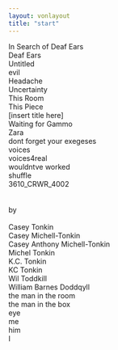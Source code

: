 ```yaml
---
layout: vonlayout
title: "start"
---
```

In Search of Deaf Ears<br>
Deaf Ears<br>
Untitled<br>
evil<br>
Headache<br>
Uncertainty<br>
This Room<br>
This Piece<br>
[insert title here]<br>
Waiting for Gammo<br>
Zara<br>
dont forget your exegeses<br>
voices<br>
voices4real<br>
wouldntve worked<br>
shuffle<br>
3610_CRWR_4002<br>
<br>
<br>
by<br>
<br>
Casey Tonkin<br>
Casey Michell-Tonkin<br>
Casey Anthony Michell-Tonkin<br>
Michel Tonkin<br>
K.C. Tonkin<br>
KC Tonkin<br>
Wil Toddkill<br>
William Barnes Doddqyll<br>
the man in the room<br>
the man in the box<br>
eye<br>
me<br>
him<br>
I
